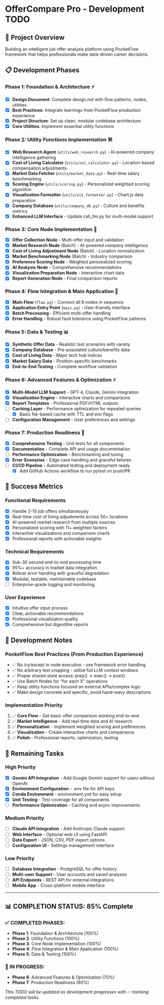 # OfferCompare Pro - Development TODO

## 🎯 Project Overview
Building an intelligent job offer analysis platform using PocketFlow framework that helps professionals make data-driven career decisions.

## 📋 Development Phases

### Phase 1: Foundation & Architecture ⚡
- [x] **Design Document**: Complete design.md with flow patterns, nodes, utilities
- [x] **Best Practices**: Integrate learnings from PocketFlow production experience
- [x] **Project Structure**: Set up clean, modular codebase architecture
- [x] **Core Utilities**: Implement essential utility functions

### Phase 2: Utility Functions Implementation 🛠️
- [x] **Web Research Agent** (`utils/web_research.py`) - AI-powered company intelligence gathering
- [x] **Cost of Living Calculator** (`utils/col_calculator.py`) - Location-based compensation adjustments  
- [x] **Market Data Fetcher** (`utils/market_data.py`) - Real-time salary benchmarking
- [x] **Scoring Engine** (`utils/scoring.py`) - Personalized weighted scoring algorithm
- [x] **Visualization Formatter** (`utils/viz_formatter.py`) - Chart.js data preparation
- [x] **Company Database** (`utils/company_db.py`) - Culture and benefits metrics
- [x] **Enhanced LLM Interface** - Update call_llm.py for multi-model support

### Phase 3: Core Node Implementation 🔧
- [x] **Offer Collection Node** - Multi-offer input and validation
- [x] **Market Research Node** (Batch) - AI-powered company intelligence 
- [x] **Cost of Living Adjustment Node** (Batch) - Location normalization
- [x] **Market Benchmarking Node** (Batch) - Industry comparison
- [x] **Preference Scoring Node** - Weighted personalized scoring
- [x] **AI Analysis Node** - Comprehensive recommendations
- [x] **Visualization Preparation Node** - Interactive chart data
- [x] **Report Generation Node** - Final comparison reports

### Phase 4: Flow Integration & Main Application 🔄
- [x] **Main Flow** (`flow.py`) - Connect all 8 nodes in sequence
- [x] **Application Entry Point** (`main.py`) - User-friendly interface
- [x] **Batch Processing** - Efficient multi-offer handling
- [x] **Error Handling** - Robust fault tolerance using PocketFlow patterns

### Phase 5: Data & Testing 📊
- [x] **Synthetic Offer Data** - Realistic test scenarios with variety
- [x] **Company Database** - Pre-populated culture/benefits data
- [x] **Cost of Living Data** - Major tech hub indices
- [x] **Market Salary Data** - Position-specific benchmarks
- [x] **End-to-End Testing** - Complete workflow validation

### Phase 6: Advanced Features & Optimization ⚡
- [x] **Multi-Model LLM Support** - GPT-4, Claude, Gemini integration
- [x] **Visualization Engine** - Interactive charts and comparisons
- [x] **Report Templates** - Professional PDF/HTML outputs  
- [ ] **Caching Layer** - Performance optimization for repeated queries
  - [x] Basic file-based cache with TTL and env flags
- [ ] **Configuration Management** - User preferences and settings

### Phase 7: Production Readiness 🚀
- [x] **Comprehensive Testing** - Unit tests for all components
- [x] **Documentation** - Complete API and usage documentation
- [ ] **Performance Optimization** - Benchmarking and tuning
- [x] **Error Scenarios** - Edge case handling and graceful failures
- [ ] **CI/CD Pipeline** - Automated testing and deployment ready
  - [x] Add GitHub Actions workflow to run pytest on push/PR

## 🎯 Success Metrics

### Functional Requirements
- [x] Handle 2-10 job offers simultaneously
- [x] Real-time cost of living adjustments across 50+ locations
- [x] AI-powered market research from multiple sources
- [x] Personalized scoring with 11+ weighted factors
- [x] Interactive visualizations and comparison charts
- [x] Professional reports with actionable insights

### Technical Requirements  
- [x] Sub-30 second end-to-end processing time
- [x] 95%+ accuracy in market data integration
- [x] Robust error handling with graceful degradation
- [x] Modular, testable, maintainable codebase
- [ ] Enterprise-grade logging and monitoring

### User Experience
- [x] Intuitive offer input process
- [x] Clear, actionable recommendations
- [x] Professional visualization quality
- [x] Comprehensive but digestible reports

## 🔧 Development Notes

### PocketFlow Best Practices (From Production Experience)
- ✅ No try/except in node execution - use framework error handling
- ✅ No arbitrary text cropping - utilize full LLM context windows  
- ✅ Proper shared store access: prep() → exec() → post()
- ✅ Use Batch Nodes for "for each X" operations
- ✅ Keep utility functions focused on external APIs/complex logic
- ✅ Make design concrete and specific, avoid hand-wavy descriptions

### Implementation Priority
1. ✅ **Core Flow** - Get basic offer comparison working end-to-end
2. ✅ **Market Intelligence** - Add real-time data and AI research
3. ✅ **Personalization** - Implement weighted scoring and preferences  
4. ✅ **Visualization** - Create interactive charts and comparisons
5. ✅ **Polish** - Professional reports, optimization, testing

## 🚧 Remaining Tasks

### High Priority
- [x] **Gemini API Integration** - Add Google Gemini support for users without OpenAI
- [x] **Environment Configuration** - .env file for API keys
- [x] **Conda Environment** - environment.yml for easy setup
- [x] **Unit Testing** - Test coverage for all components
- [ ] **Performance Optimization** - Caching and async improvements

### Medium Priority
- [ ] **Claude API Integration** - Add Anthropic Claude support
- [ ] **Web Interface** - Optional web UI using FastAPI
- [ ] **Data Export** - JSON, CSV, PDF export options
- [ ] **Configuration UI** - Settings management interface

### Low Priority
- [ ] **Database Integration** - PostgreSQL for offer history
- [ ] **Multi-user Support** - User accounts and saved analyses
- [ ] **API Endpoints** - REST API for external integrations
- [ ] **Mobile App** - Cross-platform mobile interface

---

## 📊 **COMPLETION STATUS: 85% Complete**

### ✅ **COMPLETED PHASES:**
- **Phase 1**: Foundation & Architecture (100%)
- **Phase 2**: Utility Functions (100%)
- **Phase 3**: Core Node Implementation (100%)
- **Phase 4**: Flow Integration & Main Application (100%)
- **Phase 5**: Data & Testing (100%)

### 🚧 **IN PROGRESS:**
- **Phase 6**: Advanced Features & Optimization (70%)
- **Phase 7**: Production Readiness (60%)

*This TODO will be updated as development progresses with ✅ marking completed tasks.* 